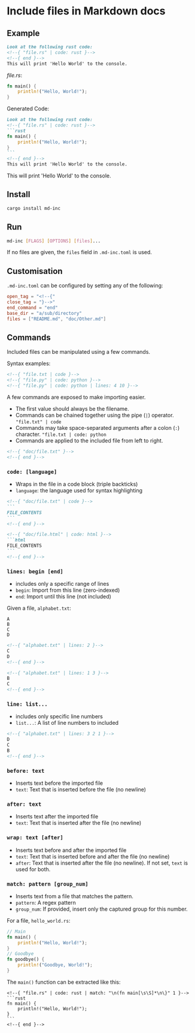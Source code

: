 Include files in Markdown docs
=========================

## Example

<!--{{ markdown-example.md | code: markdown }}-->
```markdown
Look at the following rust code:
<!--{ "file.rs" | code: rust }-->
<!--{ end }-->
This will print 'Hello World' to the console.
```
<!--{{ end }}-->


*file.rs*:
<!--{{ file.rs | code: rust }}-->
```rust
fn main() {
    println!("Hello, World!");
}
```
<!--{{ end }}-->


Generated Code:
<!--{{ markdown-example-filled.md | code: markdown | wrap: "`" }}-->
````markdown
Look at the following rust code:
<!--{ "file.rs" | code: rust }-->
```rust
fn main() {
    println!("Hello, World!");
}
```
<!--{ end }-->
This will print 'Hello World' to the console.
````
<!--{{ end }}-->
This will print 'Hello World' to the console.


## Install
```bash
cargo install md-inc
```

## Run
```bash
md-inc [FLAGS] [OPTIONS] [files]...
```

If no files are given, the `files` field in `.md-inc.toml` is used.

## Customisation

`.md-inc.toml` can be configured by setting any of the following:
```toml
open_tag = "<!--{"
close_tag = "}-->"
end_command = "end"
base_dir = "a/sub/directory"
files = ["README.md", "doc/Other.md"]
```


## Commands
Included files can be manipulated using a few commands.

Syntax examples:
```markdown
<!--{ "file.txt | code }-->
<!--{ "file.py" | code: python }-->
<!--{ "file.py" | code: python | lines: 4 10 }-->
```

A few commands are exposed to make importing easier. 
* The first value should always be the filename.
* Commands can be chained together using the pipe (`|`) operator.
    `"file.txt" | code`
* Commands may take space-separated arguments after a colon (`:`) character.
    `"file.txt | code: python`
* Commands are applied to the included file from left to right.

```markdown
<!--{ "doc/file.txt" }-->
<!--{ end }-->
```



### `code: [language]`
* Wraps in the file in a code block (triple backticks)
* `language`: the language used for syntax highlighting
````markdown
<!--{ "doc/file.txt" | code }-->
```
FILE_CONTENTS
```
<!--{ end }-->
````
````markdown
<!--{ "doc/file.html" | code: html }-->
```html
FILE_CONTENTS
```
<!--{ end }-->
````

### `lines: begin [end]`
* includes only a specific range of lines
* `begin`: Import from this line (zero-indexed)
* `end`: Import until this line (not included)

Given a file, `alphabet.txt`: 
```
A
B
C
D
```

````markdown
<!--{ "alphabet.txt" | lines: 2 }-->
C
D
<!--{ end }-->
````
````markdown
<!--{ "alphabet.txt" | lines: 1 3 }-->
B
C
<!--{ end }-->
````


### `line: list...`
* includes only specific line numbers
* `list...`: A list of line numbers to included

````markdown
<!--{ "alphabet.txt" | lines: 3 2 1 }-->
D
C
B
<!--{ end }-->
````


### `before: text`
* Inserts text before the imported file
* `text`: Text that is inserted before the file (no newline)

### `after: text`
* Inserts text after the imported file
* `text`: Text that is inserted after the file (no newline)

### `wrap: text [after]`
* Inserts text before and after the imported file
* `text`: Text that is inserted before and after the file (no newline)
* `after`: Text that is inserted after the file (no newline). If not set, `text` is used for both.


### `match: pattern [group_num]`
* Inserts text from a file that matches the pattern.
* `pattern`: A regex pattern
* `group_num`: If provided, insert only the captured group for this number.

For a file, `hello_world.rs`:
```rust
// Main
fn main() {
    println!("Hello, World!");
}
// Goodbye
fn goodbye() {
    println!("Goodbye, World!");
}
```

The `main()` function can be extracted like this:
````
<!--{ "file.rs" | code: rust | match: "\n(fn main[\s\S]*\n\}" 1 }-->
```rust
fn main() {
    println!("Hello, World!");
}
```
<!--{ end }-->
````
